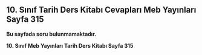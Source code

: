 ## 10. Sınıf Tarih Ders Kitabı Cevapları Meb Yayınları Sayfa 315

**Bu sayfada soru bulunmamaktadır.**

**10. Sınıf Meb Yayınları Tarih Ders Kitabı Sayfa 315**